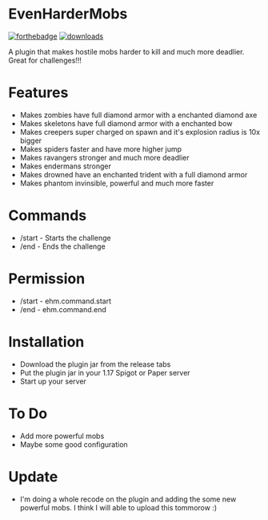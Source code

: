 # EvenHarderMobs
[![forthebadge](https://forthebadge.com/images/badges/made-with-java.svg)](https://java.com) [![downloads](https://img.shields.io/github/downloads/RedstoneNotPlaced/EvenHarderMobs/total?style=for-the-badge)](https://github.com/RedstoneNotPlaced/EvenHarderMobs/releases/tag/release)

A plugin that makes hostile mobs harder to kill and much more deadlier. Great for challenges!!!
# Features
- Makes zombies have full diamond armor with a enchanted diamond axe
- Makes skeletons have full diamond armor with a enchanted bow
- Makes creepers super charged on spawn and it's explosion radius is 10x bigger
- Makes spiders faster and have more higher jump
- Makes ravangers stronger and much more deadlier
- Makes endermans stronger
- Makes drowned have an enchanted trident with a full diamond armor
- Makes phantom invinsible, powerful and much more faster
# Commands
- /start - Starts the challenge
- /end - Ends the challenge
# Permission
- /start - ehm.command.start
- /end - ehm.command.end
# Installation
- Download the plugin jar from the release tabs
- Put the plugin jar in your 1.17 Spigot or Paper server
- Start up your server
# To Do
- Add more powerful mobs
- Maybe some good configuration
# Update
- I'm doing a whole recode on the plugin and adding the some new powerful mobs. I think I will able to upload this tommorow :)
